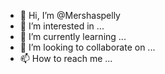 - 👋 Hi, I’m @Mershaspelly
- 👀 I’m interested in ...
- 🌱 I’m currently learning ...
- 💞️ I’m looking to collaborate on ...
- 📫 How to reach me ...

<!---
Mershaspelly/Mershaspelly is a ✨ special ✨ repository because its `README.md` (this file) appears on your GitHub profile.
You can click the Preview link to take a look at your changes.
--->
